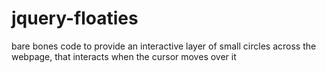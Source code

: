 # jquery-floaties
bare bones code to provide an interactive layer of small circles across the webpage, that interacts when the cursor moves over it

